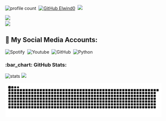![profile count](https://komarev.com/ghpvc/?username=elwind0&color=8b72ff)&nbsp;
[![GitHub Elwind0](https://img.shields.io/github/followers/Elwind0?label=follow&style=social)](https://github.com/elwind0)&nbsp;
<a href="https://instagram.com/onurrzy"><img src="https://img.shields.io/badge/@Onurzy0-8b72ff?style=flat&logo=Instagram&logoColor=white"/></a> &nbsp;

   <img src="https://raw.githubusercontent.com/never-mind-who/read-me/main/images/Discord.png">    <br>
    <img src="https://discord.c99.nl/widget/theme-2/994731651336765552.png" />
  </p>


## 🔗 My Social Media Accounts:
![Spotify](https://img.shields.io/badge/-Spotify-FFFFFF?style=flat&logo=spotify)&nbsp;
![Youtube](https://img.shields.io/badge/-Youtube-FF0000?style=flat&logo=youtube)&nbsp;
![GitHub](https://img.shields.io/badge/-GitHub-05122A?style=flat&logo=github)&nbsp;
![Python](https://img.shields.io/badge/-Python-FFD500?style=flat&logo=python&logoColor=007ACC)&nbsp;
<h3 align="left">:bar_chart: GitHub Stats:</h3>
<p align="left">
   <img src="https://github-readme-stats.vercel.app/api?username=elwind0&count_private=true&show_icons=true&theme=dark&hide_border=true" width="%100" height="150px" alt="stats" />
<img src="https://github-profile-trophy.vercel.app/?username=elwind0&theme=radical" />
</p>

<a href="https://Cheataway.com" target="_blank"><img src="https://github.com/Rdimo/Rdimo/blob/output/github-contribution-grid-snake.svg" alt="sneke"></a>

